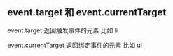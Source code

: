 ##  event.target  和 event.currentTarget

event.target 返回触发事件的元素  比如 li

event.currentTarget 返回绑定事件的元素  比如 ul